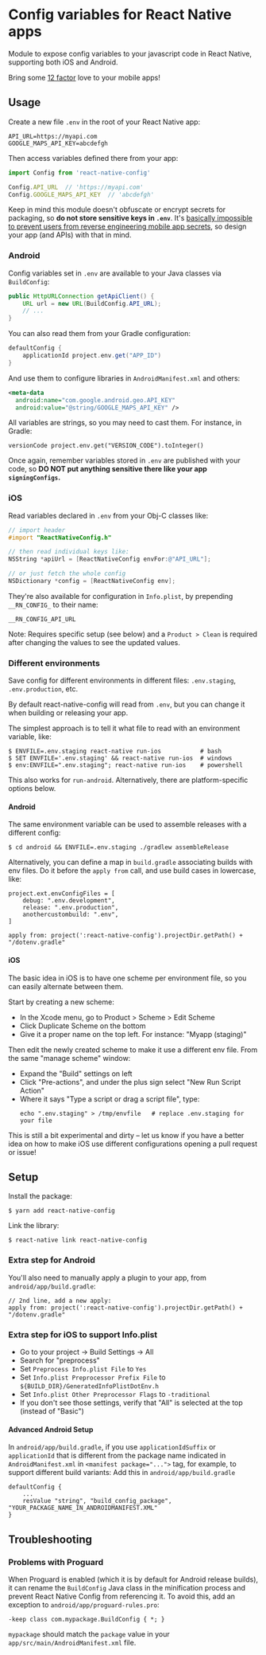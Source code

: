 # Config variables for React Native apps

Module to expose config variables to your javascript code in React Native, supporting both iOS and Android.

Bring some [12 factor](http://12factor.net/config) love to your mobile apps!


## Usage

Create a new file `.env` in the root of your React Native app:

```
API_URL=https://myapi.com
GOOGLE_MAPS_API_KEY=abcdefgh
```

Then access variables defined there from your app:

```js
import Config from 'react-native-config'

Config.API_URL  // 'https://myapi.com'
Config.GOOGLE_MAPS_API_KEY  // 'abcdefgh'
```

Keep in mind this module doesn't obfuscate or encrypt secrets for packaging, so **do not store sensitive keys in `.env`**. It's [basically impossible to prevent users from reverse engineering mobile app secrets](https://rammic.github.io/2015/07/28/hiding-secrets-in-android-apps/), so design your app (and APIs) with that in mind.


### Android

Config variables set in `.env` are available to your Java classes via `BuildConfig`:

```java
public HttpURLConnection getApiClient() {
    URL url = new URL(BuildConfig.API_URL);
    // ...
}
```

You can also read them from your Gradle configuration:

```groovy
defaultConfig {
    applicationId project.env.get("APP_ID")
}
```

And use them to configure libraries in `AndroidManifest.xml` and others:

```xml
<meta-data
  android:name="com.google.android.geo.API_KEY"
  android:value="@string/GOOGLE_MAPS_API_KEY" />
```

All variables are strings, so you may need to cast them. For instance, in Gradle:

```
versionCode project.env.get("VERSION_CODE").toInteger()
```

Once again, remember variables stored in `.env` are published with your code, so **DO NOT put anything sensitive there like your app `signingConfigs`.**

### iOS

Read variables declared in `.env` from your Obj-C classes like:

```objective-c
// import header
#import "ReactNativeConfig.h"

// then read individual keys like:
NSString *apiUrl = [ReactNativeConfig envFor:@"API_URL"];

// or just fetch the whole config
NSDictionary *config = [ReactNativeConfig env];
```

They're also available for configuration in `Info.plist`, by prepending `__RN_CONFIG_` to their name:

```
__RN_CONFIG_API_URL
```

Note: Requires specific setup (see below) and a `Product > Clean` is required after changing the values to see the updated values.


### Different environments

Save config for different environments in different files: `.env.staging`, `.env.production`, etc.

By default react-native-config will read from `.env`, but you can change it when building or releasing your app.

The simplest approach is to tell it what file to read with an environment variable, like:

```
$ ENVFILE=.env.staging react-native run-ios           # bash
$ SET ENVFILE='.env.staging' && react-native run-ios  # windows
$ env:ENVFILE=".env.staging"; react-native run-ios    # powershell
```

This also works for `run-android`. Alternatively, there are platform-specific options below.


#### Android

The same environment variable can be used to assemble releases with a different config:

```
$ cd android && ENVFILE=.env.staging ./gradlew assembleRelease
```

Alternatively, you can define a map in `build.gradle` associating builds with env files. Do it before the `apply from` call, and use build cases in lowercase, like:

```
project.ext.envConfigFiles = [
    debug: ".env.development",
    release: ".env.production",
    anothercustombuild: ".env",
]

apply from: project(':react-native-config').projectDir.getPath() + "/dotenv.gradle"
```


#### iOS

The basic idea in iOS is to have one scheme per environment file, so you can easily alternate between them.

Start by creating a new scheme:

- In the Xcode menu, go to Product > Scheme > Edit Scheme
- Click Duplicate Scheme on the bottom
- Give it a proper name on the top left. For instance: "Myapp (staging)"

Then edit the newly created scheme to make it use a different env file. From the same "manage scheme" window:

- Expand the "Build" settings on left
- Click "Pre-actions", and under the plus sign select "New Run Script Action"
- Where it says "Type a script or drag a script file", type:
  ```
  echo ".env.staging" > /tmp/envfile   # replace .env.staging for your file
  ```

This is still a bit experimental and dirty – let us know if you have a better idea on how to make iOS use different configurations opening a pull request or issue!


## Setup

Install the package:

```
$ yarn add react-native-config
```

Link the library:

```
$ react-native link react-native-config
```


### Extra step for Android

You'll also need to manually apply a plugin to your app, from `android/app/build.gradle`:

```
// 2nd line, add a new apply:
apply from: project(':react-native-config').projectDir.getPath() + "/dotenv.gradle"
```


### Extra step for iOS to support Info.plist

* Go to your project -> Build Settings -> All
* Search for "preprocess"
* Set `Preprocess Info.plist File` to `Yes`
* Set `Info.plist Preprocessor Prefix File` to `${BUILD_DIR}/GeneratedInfoPlistDotEnv.h`
* Set `Info.plist Other Preprocessor Flags` to `-traditional`
* If you don't see those settings, verify that "All" is selected at the top (instead of "Basic")


#### Advanced Android Setup

In `android/app/build.gradle`, if you use `applicationIdSuffix` or `applicationId` that is different from the package name indicated in `AndroidManifest.xml` in `<manifest package="...">` tag, for example, to support different build variants:
Add this in `android/app/build.gradle`

```
defaultConfig {
    ...
    resValue "string", "build_config_package", "YOUR_PACKAGE_NAME_IN_ANDROIDMANIFEST.XML"
}
```

## Troubleshooting

### Problems with Proguard

When Proguard is enabled (which it is by default for Android release builds), it can rename the `BuildConfig` Java class in the minification process and prevent React Native Config from referencing it. To avoid this, add an exception to `android/app/proguard-rules.pro`:

    -keep class com.mypackage.BuildConfig { *; }
    
`mypackage` should match the `package` value in your `app/src/main/AndroidManifest.xml` file.
